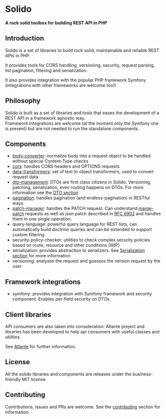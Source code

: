 # Solido
__A rock solid toolbox for building REST API in PHP__

## Introduction

Solido is a set of libraries to build rock solid, maintainable and reliable REST APIs in PHP.

It provides tools for CORS handling, versioning, security, request parsing, list pagination, filtering and serialization.

It also provides integration with the popular PHP framework Symfony (integrations with other frameworks are welcome too!)

## Philosophy

Solido is built as a set of libraries and tools that eases the development of a REST API in a framework agnostic way.  
Framework integrations are welcome (at the moment only the Symfony one is present) but are not needed to run the standalone components.

## Components

- [body-converter](./body-converter.md): normalize body into a request object to be handled without special Content-Type checks
- [cors](./cors.md): handles CORS headers and OPTIONS requests
- [data-transformers](./data-transformers.md): set of text to object transformers, used to convert request data
- [dto-management](./dto-management.md): DTOs are first class citizens in Solido. Versioning, patching, serialization, 
  even routing happens on DTOs. For more information see the [DTO section](./dto.md)
- [pagination](./pagination.md): handles pagination (and endless-pagination) in RESTful ways.
- [patch-manager](./patch-manager.md): handles the PATCH request. Can understand 
  [marge-patch](https://tools.ietf.org/html/rfc7386) requests as well as json patch described
  in [RFC 6902](https://tools.ietf.org/html/rfc6902) and handles them in one single operation.
- query-language: powerful query language for REST lists, can automatically build doctrine queries and can be extended to support custom filtering
- security-policy-checker: utilities to check complex security policies based on route, resource and other conditions [WIP]
- serialization: provides abstraction to serializers. See [Serialization section](./serialization.md) for more information
- versioning: analyses the request and guesses the version request by the user.

## Framework integrations

- symfony: provides integration with Symfony framework and security component. Enables per-field security on DTOs.

## Client libraries

API consumers are also taken into consideration: Atlante project and libraries has been developed to help api consumers with useful classes and utilities.

See [Atlante](./atlante.md) for further information.

## License

All the solido libraries and components are releases under the business-friendly MIT license.

## Contributing

Contributions, issues and PRs are welcome. See the [contributing](./contributing.md) section for information.
